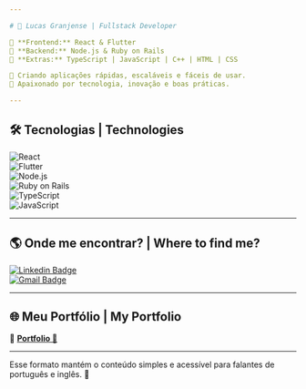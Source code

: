 ```yaml
---

# 🚀 Lucas Granjense | Fullstack Developer  

🔹 **Frontend:** React & Flutter  
🔹 **Backend:** Node.js & Ruby on Rails  
🔹 **Extras:** TypeScript | JavaScript | C++ | HTML | CSS  

🎯 Criando aplicações rápidas, escaláveis e fáceis de usar.  
📍 Apaixonado por tecnologia, inovação e boas práticas.  

---
```


## 🛠️ Tecnologias | Technologies  

![React](https://img.shields.io/badge/-React-61DAFB?style=flat-square&logo=react&logoColor=white)  
![Flutter](https://img.shields.io/badge/-Flutter-02569B?style=flat-square&logo=flutter&logoColor=white)  
![Node.js](https://img.shields.io/badge/-Node.js-339933?style=flat-square&logo=node.js&logoColor=white)  
![Ruby on Rails](https://img.shields.io/badge/-Ruby%20on%20Rails-CC0000?style=flat-square&logo=ruby-on-rails&logoColor=white)  
![TypeScript](https://img.shields.io/badge/-TypeScript-007ACC?style=flat-square&logo=typescript&logoColor=white)  
![JavaScript](https://img.shields.io/badge/-JavaScript-F7DF1E?style=flat-square&logo=javascript&logoColor=black)  

---

## 🌎 Onde me encontrar? | Where to find me?  

[![Linkedin Badge](https://img.shields.io/badge/-Lucas%20Granjense-0077B5?style=flat-square&logo=Linkedin&logoColor=white&link=https://www.linkedin.com/in/lucas-granjense-5869811b8/)](https://www.linkedin.com/in/lucas-granjense-5869811b8/)  
[![Gmail Badge](https://img.shields.io/badge/-23.lucasdoliveira@gmail.com-D14836?style=flat-square&logo=Gmail&logoColor=white&link=mailto:23.lucasdoliveira@gmail.com)](mailto:23.lucasdoliveira@gmail.com)  

---

## 🌐 Meu Portfólio | My Portfolio  
🔗 **[Portfolio 🚀](https://portfolio-luc4sgr.vercel.app/)**  

---

Esse formato mantém o conteúdo simples e acessível para falantes de português e inglês. 🚀
